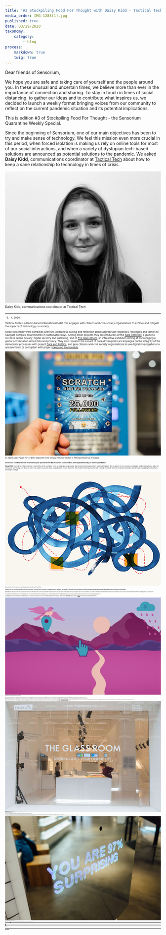 ```yaml
---
title: '#3 Stockpiling Food For Thought with Daisy Kidd - Tactical Tech'
media_order: IMG-1288(1).jpg
published: true
date: 03/29/2020
taxonomy:
    category:
        - blog
process:
    markdown: true
    twig: true
---
```


Dear friends of Sensorium,


We hope you are safe and taking care of yourself and the people around you. In these unusual and uncertain times, we believe more than ever in the importance of connection and sharing. To stay in touch in times of social distancing, to gather our ideas and to contribute what inspires us, we decided to launch a weekly format bringing voices from our community to reflect on the current pandemic situation and its potential implications. 


This is edition #3 of Stockpiling Food For Thought - the Sensorium Quarantine Weekly Special.


Since the beginning of Sensorium, one of our main objectives has been to try and make sense of technology. We feel this mission even more crucial in this period, when forced isolation is making us rely on online tools for most of our social interactions, and when a variety of dystopian tech-based solutions are announced as potential solutions to the pandemic. We asked **Daisy Kidd**, communications coordinator at [Tactical Tech](https://tacticaltech.org/#/) about how to keep a sane relationship to technology in times of crisis.


![](IMG-1288%281%29.jpg)
<br/><small><small>Daisy Kidd, communications coordinator at Tactical Tech<small><small>

***

05. 04. 2020



Tactical Tech is a Berlin-based international NGO that engages with citizens and civil-society organisations to explore and mitigate the impacts of technology on society.
    
Since 2003 their work combines activism, awareness-raising and reflection about appropriate responses, strategies and tactics to navigate complex environments in sustainable ways. Among other projects they are producers of the [Data Detox Kit](https://datadetoxkit.org/fr/home), a guide to increase online privacy, digital security and wellbeing, and of [The Glass Room](https://theglassroom.org/), an interactive exhibition aiming at encouraging a global conversation about data and privacy. They also research the impact of data-driven political campaigns on the integrity of the democratic processes with project [Data and Politics](https://ourdataourselves.tacticaltech.org/projects/data-and-politics/), and give citizens and civil society organisations to use digital investigations to uncover truth or corruption with project [Exposing the Invisible](https://exposingtheinvisible.org/). 



![](TheGlassRoomSF-8193.jpg)
<br/><small><small>An object called _"Quick Fix"_ by Dries Depoorter in the _"Deeply Personal"_ section of The Glass Room San Francisco.<small><small>

    
**Sensorium: Thanks a lot Daisy for answering our questions! How did the current situation affect your organisation and your working conditions?**
    
    
**Daisy Kidd:** Tactical Tech has moved to virtual office (from our flats). Some of our projects can easily start remote working and others have had to adapt. We do quite a lot of in-person workshops, public interventions, talks etc. so now we are finding new ways to reach our audiences, as are many organisations around the world. We are also working on some new material to directly address the problems people are facing in navigating this new tech-dependent lifestyle.

    

![](Image_02.png)
<br/><small><small>Illustration by Ann Kiernan for project _Exposing the Invisible_ by Tactical Tech<small><small>
    
    
**Sensorium: The rise of the pandemic was very quickly relayed online, in the news and on social media. A formidable amount of information, true and fake, is going viral. What do you think the current panic movements and amount of fake news can testify about our societies and their vulnerabilities?**
    
    
**Daisy Kidd:** The way that people share, consume and contribute to information online is fluid, which inevitably leads to less control over the content. Unfortunately when a crisis happens, like the Covid-19 pandemic, this spread of information is accelerated and some of it can be misleading or false leading to important health information and updates getting lost or overlooked.
    
    
The good news is that most internet users are familiar with consuming information in this decentralised way. A lot of people get their news updates from multiple sources and on multiple platforms and know not to take everything at face value.
    
    
A general tip is to check yourself if you find that something is shocking or provocative, and to check information against multiple sources. Tactical Tech’s **Data Detox Kit** just released a [guide](https://www.datadetoxkit.org/en/wellbeing/misinformation) for steering clear of misinformation online. 
    

![](project-ddk.jpg)
<br/><small><small>Illustration by Alessandro Cripsta for project Data Detox Kit<small><small>  
    
    
**Sensorium: Social distancing guidelines are pushing everyone to go online, and to dramatically increase the dependency of our activities and social interactions on technology. What do you see as risks and opportunities in this change in individual and collective behaviors? What would be your recommendations to our readers in these new times?**


**Daisy Kidd:** We’ve probably all had a moment of feeling grateful for technology in the past couple of months. Being able to stay connected, entertained and updated is really important, especially when a lot of our activities have moved inside. Of course, we’ve probably all had a moment (or two) of screaming at technology when it doesn’t work when we need it to.
    
    
Either way, an increased dependence on technology can be bitter sweet. One of the risks is that with an increased use of technology, we end up using platforms and services that have low privacy or security standards. There’s a great [guide](https://www.eff.org/deeplinks/2020/03/what-you-should-know-about-online-tools-during-covid-19-crisis) from **[Electronic Frontier Foundation](https://www.eff.org/)** on using tools during Covid-19.
There is an opportunity to get creative in our use of technology. Already people have started to have online gatherings, dance classes, and classrooms. For some people, this is new territory and it is an opportunity to reach more people and learn new skills.
    
    
A very basic, but important, tip is to take care of your digital wellbeing. If you find yourself getting lethargic from being online too long, or you keep checking your phone for news alerts, create some personal rules or routines that help you to stay in control. Some tips on how to do that [here](https://www.datadetoxkit.org/en/wellbeing/essentials)!

    
![](gr_exterior_david_2017.jpg)
<br/><small><small>Visitors of The Glass Room exhibition in London.<small><small>   
    

**Sensorium: Some people say this pandemic will be a trigger for a wider paradigm shift in society. Do you agree? Can you describe how you see the importance and impact of this event on a larger scale?**


**Daisy Kidd:**A scenario such as this, that has such a global impact, will no doubt create some wider shifts in society. Some of these shifts will be short term, and others long term and more entrenched.
    
    
We have already started to see a growing dependence on technology, and some of that might be hard to shake off, especially the positive outcomes. For example, finally teaching older relatives how to set up video calls may mean that we see an increasing rate of digital literacy among older generations. Or after being stuck inside with digital devices, people may learn methods of digital wellbeing that work for them such as no evening screen time.
    
    
On a wider societal level, there is a strong sense of community that comes from a feeling that everyone is in this together and it is dependent on mutual support. Perhaps people bought shopping for a neighbour that they hadn’t spoken to, or they clapped on the balcony to support the healthcare workers, or they watched videos of people around the world dealing with the crisis in different cultures and languages. This is a leaning towards collective instead of individual mindset and that may have a knock-on effect on how we work, treat each other and even vote.
    
    
The systemic fallout from the pandemic will be huge. Whilst the financial and political systems may take the worst of it, a silver lining is that the environmental systems may get some rest bite from unrelenting industry and production.

    
![](TheGlassRoomSF-8179.jpg)
<br/><small><small>An image of a piece called "_Stealings Your Feelings_" by Noah Levenson, at The Glass Room San Francisco<small><small>
    
  
    
**Sensorium: What has been the most inspiring or creative reaction to the pandemic that you have seen so far?**


**Daisy Kidd:** There are so many that it’s hard to summarise. Sometimes the simplest ones are the best, such as children’s authors doing live story time readings for young people, or people making up funny DIY videos with things they’ve found in their homes. A video was circulating of a man running a marathon on his balcony which is both creative and awe-inspiring!
    
    
In Germany, where Tactical Tech is based, there was an online [hackathon](https://wirvsvirushackathon.org/?lang=en) with over 40,000 participants all seeking to provide digital solutions to the problems to do with the Covid-19 pandemic. The Federal Government initiated it and will grant some of the chosen projects with funding to carry out the projects, alongside a public vote.


    
    
***

Tactical Tech online:
    
    
[Web](https://tacticaltech.org/#/)
    
[Twitter](https://twitter.com/info_activism)
    
[Mastodon](https://mastodon.cc/@info_activism/)

[Facebook](https://www.facebook.com/Tactical.Tech/)
    

***

Credits:


Writing: Célia Bugniot
    
Interviewee: Daisy Kidd, Tactical Tech    

Editing: Lucia Dubačová

Publishing: Sensorium Festival

Pictures: Courtesy of Tactical Tech 
    
***
    
[Previous editions - Stockpiling Food For Thought](https://sensorium.is/#food_for_thought)
